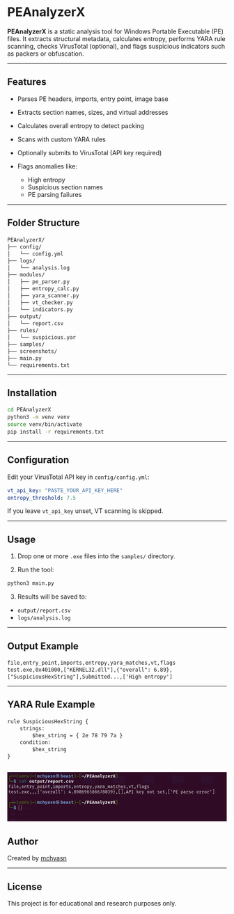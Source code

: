 # PEAnalyzerX

**PEAnalyzerX** is a static analysis tool for Windows Portable Executable (PE) files. It extracts structural metadata, calculates entropy, performs YARA rule scanning, checks VirusTotal (optional), and flags suspicious indicators such as packers or obfuscation.

---

## Features

* Parses PE headers, imports, entry point, image base
* Extracts section names, sizes, and virtual addresses
* Calculates overall entropy to detect packing
* Scans with custom YARA rules
* Optionally submits to VirusTotal (API key required)
* Flags anomalies like:

  * High entropy
  * Suspicious section names
  * PE parsing failures

---

## Folder Structure

```
PEAnalyzerX/
├── config/
│   └── config.yml
├── logs/
│   └── analysis.log
├── modules/
│   ├── pe_parser.py
│   ├── entropy_calc.py
│   ├── yara_scanner.py
│   ├── vt_checker.py
│   └── indicators.py
├── output/
│   └── report.csv
├── rules/
│   └── suspicious.yar
├── samples/
├── screenshots/
├── main.py
└── requirements.txt
```

---

## Installation

```bash
cd PEAnalyzerX
python3 -m venv venv
source venv/bin/activate
pip install -r requirements.txt
```

---

## Configuration

Edit your VirusTotal API key in `config/config.yml`:

```yaml
vt_api_key: "PASTE_YOUR_API_KEY_HERE"
entropy_threshold: 7.5
```

If you leave `vt_api_key` unset, VT scanning is skipped.

---

## Usage

1. Drop one or more `.exe` files into the `samples/` directory.

2. Run the tool:

```bash
python3 main.py
```

3. Results will be saved to:

* `output/report.csv`
* `logs/analysis.log`

---

## Output Example

```csv
file,entry_point,imports,entropy,yara_matches,vt,flags
test.exe,0x401000,["KERNEL32.dll"],{"overall": 6.89},["SuspiciousHexString"],Submitted...,['High entropy']
```

---

## YARA Rule Example

```yara
rule SuspiciousHexString {
    strings:
        $hex_string = { 2e 78 79 7a }
    condition:
        $hex_string
}
```
![Portable Executable Analyzer](https://raw.githubusercontent.com/mchyasn/cybersecurity-tools/main/08-Malware-Analysis-and-Reverse-Engineering/PEAnalyzerX/screenshots/0.png)
---

## Author

Created by [mchyasn](https://github.com/mchyasn)

---

## License

This project is for educational and research purposes only.
